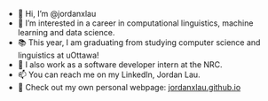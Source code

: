 - 👋 Hi, I’m @jordanxlau
- 🎯 I’m interested in a career in computational linguistics, machine learning and data science.
- 📚 This year, I am graduating from studying computer science and linguistics at uOttawa!
- 👔 I also work as a software developer intern at the NRC.
- 📫 You can reach me on my LinkedIn, Jordan Lau.
- 👀 Check out my own personal webpage: [jordanxlau.github.io](https://jordanxlau.github.io/)

<!---
jordanxlau/jordanxlau is a ✨ special ✨ repository because its `README.md` (this file) appears on your GitHub profile.
You can click the Preview link to take a look at your changes.
--->
